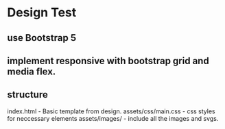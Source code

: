 # Design Test


## use Bootstrap 5

## implement responsive with bootstrap grid and media flex.

## structure

index.html - Basic template from design.
assets/css/main.css - css styles for neccessary elements
assets/images/ - include all the images and svgs.